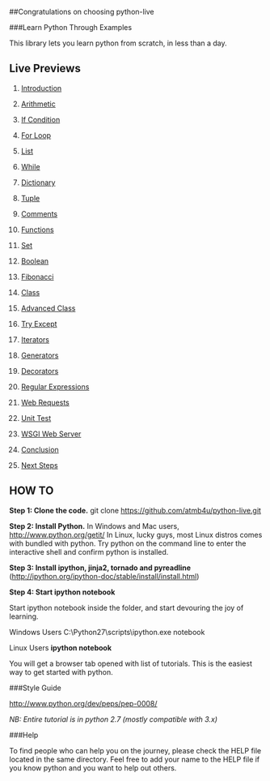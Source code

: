##Congratulations on choosing python-live


###Learn Python Through Examples 

This library lets you learn python from scratch, in less than a day.

## Live Previews

1. [Introduction](http://nbviewer.ipython.org/url/raw2.github.com/atmb4u/python-live/master/00_introduction.ipynb)

2. [Arithmetic](http://nbviewer.ipython.org/url/raw2.github.com/atmb4u/python-live/master/01_arithmetic.ipynb)

3. [If Condition](http://nbviewer.ipython.org/url/raw2.github.com/atmb4u/python-live/master/03_if_condition.ipynb)

4. [For Loop](http://nbviewer.ipython.org/url/raw2.github.com/atmb4u/python-live/master/04_for_loop.ipynb)

5. [List](http://nbviewer.ipython.org/url/raw2.github.com/atmb4u/python-live/master/05_list.ipynb)


6. [While](http://nbviewer.ipython.org/url/raw2.github.com/atmb4u/python-live/master/06_while.ipynb)


7. [Dictionary](http://nbviewer.ipython.org/url/raw2.github.com/atmb4u/python-live/master/07_dictionary.ipynb)


8. [Tuple](http://nbviewer.ipython.org/url/raw2.github.com/atmb4u/python-live/master/08_tuple.ipynb)


9. [Comments](http://nbviewer.ipython.org/url/raw2.github.com/atmb4u/python-live/master/09_comments.ipynb)


10. [Functions](http://nbviewer.ipython.org/url/raw2.github.com/atmb4u/python-live/master/10_functions.ipynb)


11. [Set](http://nbviewer.ipython.org/url/raw2.github.com/atmb4u/python-live/master/11_set.ipynb)


12. [Boolean](http://nbviewer.ipython.org/url/raw2.github.com/atmb4u/python-live/master/12_boolean.ipynb)


13. [Fibonacci](http://nbviewer.ipython.org/url/raw2.github.com/atmb4u/python-live/master/13_fibonacci.ipynb)


14. [Class](http://nbviewer.ipython.org/url/raw2.github.com/atmb4u/python-live/master/14_class.ipynb)

15. [Advanced Class](http://nbviewer.ipython.org/url/raw2.github.com/atmb4u/python-live/master/15_advanced_class.ipynb)

16. [Try Except](http://nbviewer.ipython.org/url/raw2.github.com/atmb4u/python-live/master/16_try_except.ipynb)

17. [Iterators](http://nbviewer.ipython.org/url/raw2.github.com/atmb4u/python-live/master/17_iterators.ipynb)

18. [Generators](http://nbviewer.ipython.org/url/raw2.github.com/atmb4u/python-live/master/18_generators.ipynb)

19. [Decorators](http://nbviewer.ipython.org/url/raw2.github.com/atmb4u/python-live/master/19_regex.ipynb)

20. [Regular Expressions](http://nbviewer.ipython.org/url/raw2.github.com/atmb4u/python-live/master/20_regex.ipynb)

21. [Web Requests](http://nbviewer.ipython.org/url/raw2.github.com/atmb4u/python-live/master/21_webrequest.ipynb)

22. [Unit Test](http://nbviewer.ipython.org/url/raw2.github.com/atmb4u/python-live/master/22_unittest.ipynb)

23. [WSGI Web Server](http://nbviewer.ipython.org/url/raw2.github.com/atmb4u/python-live/master/23_wsgi_web_server.ipynb)

24. [Conclusion](http://nbviewer.ipython.org/url/raw2.github.com/atmb4u/python-live/master/24_conclusion.ipynb)

25. [Next Steps](http://nbviewer.ipython.org/url/raw2.github.com/atmb4u/python-live/master/25_next_steps.ipynb)

## HOW TO

__Step 1: Clone the code.__
git clone https://github.com/atmb4u/python-live.git 

__Step 2: Install Python.__
In Windows and Mac users, http://www.python.org/getit/
In Linux, lucky guys, most Linux distros comes with bundled with python.
Try python on the command line to enter the interactive shell and 
confirm python is installed.

__Step 3: Install ipython, jinja2, tornado and pyreadline__
(http://ipython.org/ipython-doc/stable/install/install.html)

__Step 4: Start ipython notebook__

Start ipython notebook inside the folder, and start devouring the joy of learning.

Windows Users
C:\Python27\scripts\ipython.exe notebook

Linux Users
__ipython notebook__

You will get a browser tab opened with list of tutorials.
This is the easiest way to get started with python.


###Style Guide

http://www.python.org/dev/peps/pep-0008/


*NB: Entire tutorial is in python 2.7 (mostly compatible with 3.x)*

###Help

To find people who can help you on the journey, please check the HELP file located in the same directory. Feel free to add your name to the HELP file if you know python and you want to help out others.
